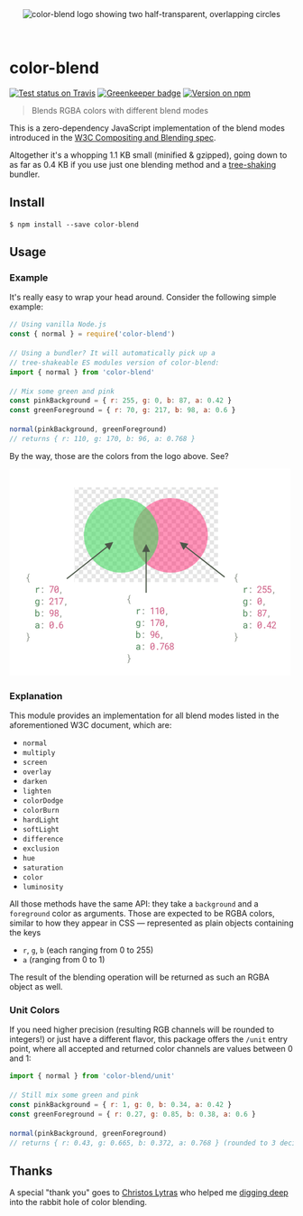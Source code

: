 <div align="center">
  <br>
  <br>

![color-blend logo showing two half-transparent, overlapping circles](https://cdn.jsdelivr.net/gh/Loilo/color-blend@61bf569ab93e02df2291f47585d3e554acc0c9a1/color-blend.svg)

  <br>
</div>

# color-blend

[![Test status on Travis](https://badgen.net/travis/loilo/color-blend?label=Linux&icon=travis)](https://travis-ci.org/loilo/color-blend)
[![Greenkeeper badge](https://badges.greenkeeper.io/Loilo/color-blend.svg)](https://greenkeeper.io/)
[![Version on npm](https://badgen.net/npm/v/color-blend)](https://www.npmjs.com/package/color-blend)

> Blends RGBA colors with different blend modes

This is a zero-dependency JavaScript implementation of the blend modes introduced in the [W3C Compositing and Blending spec](https://www.w3.org/TR/compositing-1/).

Altogether it's a whopping 1.1 KB small (minified & gzipped), going down to as far as 0.4 KB if you use just one blending method and a [tree-shaking](https://en.wikipedia.org/wiki/Tree_shaking) bundler.

## Install

```console
$ npm install --save color-blend
```

## Usage

### Example

It's really easy to wrap your head around. Consider the following simple example:

```js
// Using vanilla Node.js
const { normal } = require('color-blend')

// Using a bundler? It will automatically pick up a
// tree-shakeable ES modules version of color-blend:
import { normal } from 'color-blend'

// Mix some green and pink
const pinkBackground = { r: 255, g: 0, b: 87, a: 0.42 }
const greenForeground = { r: 70, g: 217, b: 98, a: 0.6 }

normal(pinkBackground, greenForeground)
// returns { r: 110, g: 170, b: 96, a: 0.768 }
```

By the way, those are the colors from the logo above. See?

![Visual representation of the example code](explanation.png)

### Explanation

This module provides an implementation for all blend modes listed in the aforementioned W3C document, which are:

- `normal`
- `multiply`
- `screen`
- `overlay`
- `darken`
- `lighten`
- `colorDodge`
- `colorBurn`
- `hardLight`
- `softLight`
- `difference`
- `exclusion`
- `hue`
- `saturation`
- `color`
- `luminosity`

All those methods have the same API: they take a `background` and a `foreground` color as arguments.
Those are expected to be RGBA colors, similar to how they appear in CSS — represented as plain objects containing the keys

- `r`, `g`, `b` (each ranging from 0 to 255)
- `a` (ranging from 0 to 1)

The result of the blending operation will be returned as such an RGBA object as well.

### Unit Colors

If you need higher precision (resulting RGB channels will be rounded to integers!) or just have a different flavor, this package offers the `/unit` entry point, where all accepted and returned color channels are values between 0 and 1:

```javascript
import { normal } from 'color-blend/unit'

// Still mix some green and pink
const pinkBackground = { r: 1, g: 0, b: 0.34, a: 0.42 }
const greenForeground = { r: 0.27, g: 0.85, b: 0.38, a: 0.6 }

normal(pinkBackground, greenForeground)
// returns { r: 0.43, g: 0.665, b: 0.372, a: 0.768 } (rounded to 3 decimals for brevity)
```

## Thanks

A special "thank you" goes to [Christos Lytras](https://github.com/clytras) who helped me [digging deep](https://stackoverflow.com/questions/40796852/mix-two-non-opaque-colors-with-hue-blend-mode) into the rabbit hole of color blending.
